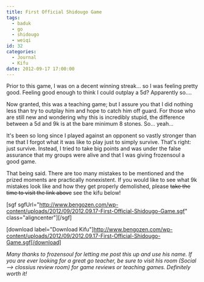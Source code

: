 ```yaml
---
title: First Official Shidougo Game
tags:
  - baduk
  - go
  - shidougo
  - weiqi
id: 32
categories:
  - Journal
  - Kifu
date: 2012-09-17 17:00:00
---
```


Prior to this game, I was on a decent winning streak... so I was feeling pretty good. Feeling good enough to think I could outplay a 5d? Apparently so....

Now granted, this was a teaching game; but I assure you that I did nothing less than try to outplay him and hope to catch him off guard. For those who are still new and wondering why this is incredibly stupid, the difference between a 5d and 9k is at the bare minimum 8 stones. So... yeah...

It's been so long since I played against an opponent so vastly stronger than me that I forgot what it was like to play just to simply survive. That's right: just survive. Instead, I tried to take big points and was under the false assurance that my groups were alive and that I was giving frozensoul a good game.

That being said. There are too many mistakes to be mentioned and the prized moments are practically nonexistent. If you would like to see what 9k mistakes look like and how they get properly demolished, please <del>take the time to visit the link above</del> see the kifu below!

<!--more-->

[sgf sgfUrl="http://www.bengozen.com/wp-content/uploads/2012/09/2012.09.17-First-Official-Shidougo-Game.sgf" class="aligncenter"][/sgf]

[download label="Download Kifu"]http://www.bengozen.com/wp-content/uploads/2012/09/2012.09.17-First-Official-Shidougo-Game.sgf[/download]

_Many thanks to frozensoul for letting me post this up and use his name. If you are ever looking for a great go teacher, be sure to visit his room (Social --&gt; clossius review room) for game reviews or teaching games. Definitely worth it!_